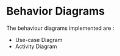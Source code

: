 # Behavior Diagrams

The behaviour diagrams implemented are :
* Use-case Diagram
* Activity Diagram

